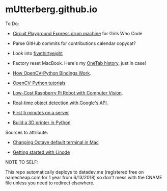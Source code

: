 # mUtterberg.github.io

To Do:

* [Circuit Playground Express drum machine](https://learn.adafruit.com/adafruit-circuit-playground-express/playground-drum-machine) for Girls Who Code

* Parse GitHub commits for contributions calendar copycat?

* Look into [fivethirtyeight](https://github.com/fivethirtyeight/data)

* Factory reset MacBook. Here's my [OneTab history](https://www.one-tab.com/page/zLlWN5VfSNqkzSf5fE2-rw), just in case!

* [How OpenCV-Python Bindings Work](https://docs.opencv.org/master/da/d49/tutorial_py_bindings_basics.html).

* [OpenCV-Python tutorials](https://opencvpython.blogspot.com)

* [Low-Cost Raspberry Pi Robot with Computer Vision](https://jeremykarnowski.wordpress.com/2015/08/26/low-cost-raspberry-pi-robot-with-computer-vision).

* [Real-time object detection with Google's API](https://towardsdatascience.com/real-time-object-detection-api-using-tensorflow-and-opencv-47b505d745c4).

* [First 5 minutes on a server](https://plusbryan.com/my-first-5-minutes-on-a-server-or-essential-security-for-linux-servers)

* [Build a 3D printer in Python](https://medium.freecodecamp.org/how-to-build-a-3-d-printer-using-cnc-controller-in-python-bd3cd5e28516)

Sources to attribute:

* [Changing Octave default terminal in Mac](https://codingnightly.wordpress.com/2015/02/18/change-octave-default-terminal-in-mac/)

* [Getting started with Linode](https://www.linode.com/docs/getting-started/#connect-to-your-linode-via-ssh)

NOTE TO SELF:

This repo automatically deploys to datadev.me (registered free on namecheap.com for 1 year from 6/13/2018) so
don't mess with the CNAME file unless you need to redirect elsewhere.
